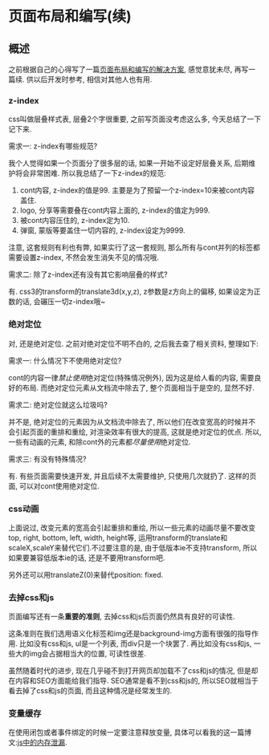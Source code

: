 # 页面布局和编写(续)

## 概述

之前根据自己的心得写了一篇[页面布局和编写的解决方案](http://www.cnblogs.com/yangzhou33/p/8679458.html), 感觉意犹未尽, 再写一篇续. 供以后开发时参考, 相信对其他人也有用.

### z-index

css叫做层叠样式表, 层叠2个字很重要, 之前写页面没考虑这么多, 今天总结了一下记下来.

需求一: z-index有哪些规范?

我个人觉得如果一个页面分了很多层的话, 如果一开始不设定好层叠关系, 后期维护将会非常困难. 所以我总结了一下z-index的规范:
1. cont内容, z-index的值是99. 主要是为了预留一个z-index=10来被cont内容盖住.
2. logo, 分享等需要叠在cont内容上面的, z-index的值定为999.
3. 被cont内容压住的, z-index定为10.
4. 弹窗, 蒙版等要盖住一切内容的, z-index设定为9999.

注意, 这套规则有利也有弊, 如果实行了这一套规则, 那么所有与cont并列的标签都需要设置z-index, 不然会发生消失不见的情况哦.

需求二: 除了z-index还有没有其它影响层叠的样式?

有. css3的transform的translate3d(x,y,z), z参数是z方向上的偏移, 如果设定为正数的话, 会碾压一切z-index哦~

### 绝对定位

对, 还是绝对定位. 之前对绝对定位不明不白的, 之后我去查了相关资料, 整理如下:

需求一: 什么情况下不使用绝对定位?

cont的内容一律*禁止使用*绝对定位(特殊情况例外), 因为这是给人看的内容, 需要良好的布局. 而绝对定位元素从文档流中除去了, 整个页面相当于是空的, 显然不好.

需求二: 绝对定位就这么垃圾吗?

并不是, 绝对定位的元素因为从文档流中除去了, 所以他们在改变宽高的时候并不会引起页面的重排和重绘, 对渲染效率有很大的提高, 这就是绝对定位的优点. 所以, 一些有动画的元素, 和除cont外的元素都*尽量使用*绝对定位.

需求三: 有没有特殊情况?

有. 有些页面需要快速开发, 并且后续不太需要维护, 只使用几次就扔了. 这样的页面, 可以对cont使用绝对定位.

### css动画

上面说过, 改变元素的宽高会引起重排和重绘, 所以一些元素的动画尽量不要改变top, right, bottom, left, width, height等, 运用transform的translate和scaleX,scaleY来替代它们.不过要注意的是, 由于低版本ie不支持transform, 所以如果要兼容低版本ie的话, 还是不要用transform吧.

另外还可以用translateZ(0)来替代position: fixed.

### 去掉css和js

页面编写还有一条**重要的准则**, 去掉css和js后页面仍然具有良好的可读性.

这条准则在我们选用语义化标签和img还是background-img方面有很强的指导作用. 比如没有css和js, ul是一个列表, 而div只是一个块罢了. 再比如没有css和js, 一些大的img会占据相当大的位置, 可读性很差.

虽然随着时代的进步, 现在几乎碰不到打开网页却加载不了css和js的情况, 但是却在内容和SEO方面能给我们指导. SEO通常是看不到css和js的, 所以SEO就相当于看去掉了css和js的页面, 而且这种情况是经常发生的.

### 变量缓存

在使用闭包或者事件绑定的时候一定要注意释放变量, 具体可以看我的这一篇博文:[js中的内存泄漏](http://www.cnblogs.com/yangzhou33/p/8711935.html).



